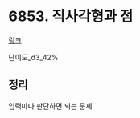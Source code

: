 # 6853. 직사각형과 점

[링크](https://swexpertacademy.com/main/code/problem/problemDetail.do?contestProbId=AWhT_2HKQNADFAW_&categoryId=AWhT_2HKQNADFAW_&categoryType=CODE)

난이도\_d3\_42%

## 정리

입력마다 판단하면 되는 문제.
